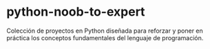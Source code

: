 # python-noob-to-expert
Colección de proyectos en Python diseñada para reforzar y poner en práctica los conceptos fundamentales del lenguaje de programación.
